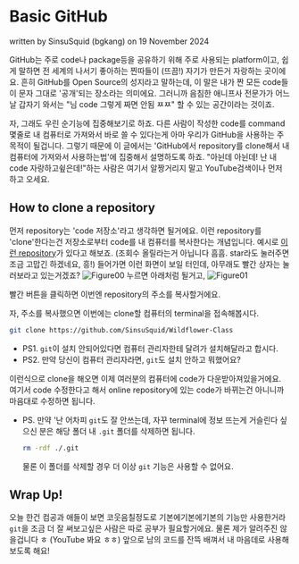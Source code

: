 # Basic GitHub

written by SinsuSquid (bgkang) on 19 November 2024

GitHub는 주로 code나 package등을 공유하기 위해 주로 사용되는 platform이고, 쉽게 말하면 전 세계의 나서기 좋아하는 찐따들이 (뜨끔!) 자기가 만든거 자랑하는 곳이에요.
흔히 GitHub를 Open Source의 성지라고 말하는데, 이 말은 내가 짠 모든 code들이 문자 그대로 '공개'되는 장소라는 의미에요.
그러니까 음침한 애니프사 전문가가 어느날 갑자기 와서는 "님 code 그렇게 짜면 안됨 ㅉㅉ" 할 수 있는 공간이라는 것이죠.

자, 그래도 우린 순기능에 집중해보기로 하죠.
다른 사람이 작성한 code를 command 몇줄로 내 컴퓨터로 가져와서 바로 쓸 수 있다는게 아마 우리가 GitHub을 사용하는 주 목적이 될겁니다.
그렇기 때문에 이 글에서는 'GitHub에서 repository를 clone해서 내 컴퓨터에 가져와서 사용하는법'에 집중해서 설명하도록 하죠.
"아뉜데 아뉜데! 난 내 code 자랑하고슆은데!"하는 사람은 여기서 알짱거리지 말고 YouTube검색이나 먼저 하고 오세요.

## How to clone a repository

먼저 repository는 'code 저장소'라고 생각하면 될거에요.
이런 repository를 'clone'한다는건 저장소로부터 code를 내 컴퓨터를 복사한다는 개념입니다.
예시로 [이런 repository](https://github.com/SinsuSquid/Wildflower-Class)가 있다고 해보죠. (조회수 올릴라는거 아닙니다 흠흠. star라도 눌러주면 조금 고맙긴 하겠네요, 흥!)
들어가면 이런 화면이 보일 터인데, 아무래도 빨간 상자는 눌러보라고 있는거겠죠?
![Figure00](https://github.com/SinsuSquid/Wildflower-Class/blob/main/GitHub/Figure/00.png)
누르면 아래처럼 될거고,
![Figure01](https://github.com/SinsuSquid/Wildflower-Class/blob/main/GitHub/Figure/01.png)

빨간 버튼을 클릭하면 이번엔 repository의 주소를 복사할거에요.

자, 주소를 복사했으면 이번에는 clone할 컴퓨터의 terminal을 접속해봅시다.
```bash
git clone https://github.com/SinsuSquid/Wildflower-Class
```
- PS1. `git`이 설치 안되어있다면 컴퓨터 관리자한테 달려가 설치해달라고 합시다.
- PS2. 만약 당신이 컴퓨터 관리자라면, `git`도 설치 안하고 뭐했어요?

이런식으로 clone을 해오면 이제 여러분의 컴퓨터에 code가 다운받아져있을거에요.
여기서 code 수정한다고 해서 online repository에 있는 code가 바뀌는건 아니니까 마음대로 수정하면 됩니다.

- PS. 만약 '난 어차피 `git`도 잘 안쓰는데, 자꾸 terminal에 정보 뜨는게 거슬린다 싶으신 분은 해당 폴더 내 `.git` 폴더를 삭제하면 됩니다.
  ```bash
  rm -rdf ./.git
  ```
  물론 이 폴더를 삭제할 경우 더 이상 `git` 기능은 사용할 수 없어요.

## Wrap Up!
오늘 한건 컴공과 애들이 보면 코웃음칠정도로 기본에기본에기본의 기능만 사용한거라 `git`을 조금 더 잘 써보고싶은 사람은 따로 공부가 필요할거에요.
물론 제가 알려주진 않을겁니다 ㅎ (YouTube 봐요 ㅎㅎ)
앞으로 남의 코드를 잔뜩 배껴서 내 마음데로 사용해보도록 해요!
